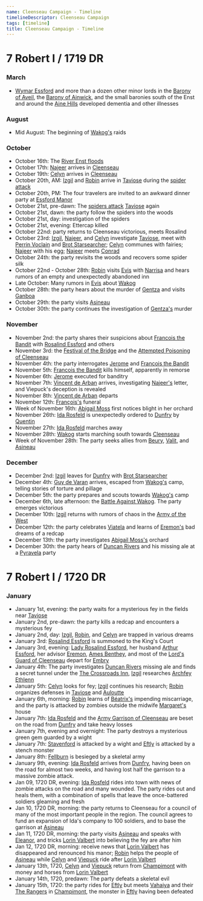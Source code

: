 ```yaml
---
name: Cleenseau Campaign - Timeline
timelineDescriptor: Cleenseau Campaign
tags: [timeline]
title: Cleenseau Campaign - Timeline
---
```


# 7 Robert I / 1719 DR

### March
* [Wymar Essford](<../../people/sembarans/wymar-essford.md>) and more than a dozen other minor lords in the [Barony of Aveil](<../../gazetteer/greater-sembara/sembara/barony-of-aveil/barony-of-aveil.md>), the [Barony of Ainwick](<../../gazetteer/greater-sembara/sembara/barony-of-ainwick/barony-of-ainwick.md>), and the small baronies south of the Enst and around the [Aine Hills](<../../gazetteer/greater-sembara/sembara/aine-hills.md>) developed dementia and other illnesses
### August
* Mid August: The beginning of [Wakog's](<../../people/other-nonhumans/wakog.md>) raids
### October
* October 16th: The [River Enst floods](<../../events/1700s/1719/10/tragic-flood-of-the-river-enst.md>) 
* October 17th: [Najeer](<../../people/pcs/cleenseau/viepuck.md>) arrives in [Cleenseau](<../../gazetteer/greater-sembara/sembara/barony-of-aveil/cleenseau-region/cleenseau/cleenseau.md>)
* October 19th: [Celyn](<../../people/pcs/cleenseau/celyn.md>) arrives in [Cleenseau](<../../gazetteer/greater-sembara/sembara/barony-of-aveil/cleenseau-region/cleenseau/cleenseau.md>) 
* October 20th, AM: [Izgil](<../../people/pcs/cleenseau/izgil-moonseeker.md>) and [Robin](<../../people/pcs/cleenseau/robin-of-abenfyrd.md>) arrive in [Taviose](<../../gazetteer/greater-sembara/sembara/barony-of-aveil/cleenseau-region/taviose.md>) during the [spider attack](<../../events/1700s/1719/10/first-spider-attack-on-tavoise.md>)
* October 20th, PM: The four travelers are invited to an awkward dinner party at [Essford Manor](<../../gazetteer/greater-sembara/sembara/barony-of-aveil/cleenseau-region/cleenseau/essford-manor.md>)
* October 21st, pre-dawn: The [spiders attack](<../../events/1700s/1719/10/second-spider-attack-on-tavoise.md>) [Taviose](<../../gazetteer/greater-sembara/sembara/barony-of-aveil/cleenseau-region/taviose.md>) again
* October 21st, dawn: the party follow the spiders into the woods
* October 21st, day: investigation of the spiders
* October 21st, evening: Ettercap killed
* October 22nd: party returns to Cleenseau victorious, meets Rosalind
* October 23rd: [Izgil](<../../people/pcs/cleenseau/izgil-moonseeker.md>), [Najeer](<../../people/pcs/cleenseau/viepuck.md>), and [Celyn](<../../people/pcs/cleenseau/celyn.md>) investigate [Taviose](<../../gazetteer/greater-sembara/sembara/barony-of-aveil/cleenseau-region/taviose.md>), meet with [Perrin Voclain](<../../people/sembarans/perrin-voclain.md>) and [Brot Starsearcher](<../../people/dwarves/brot-starsearcher.md>); [Celyn](<../../people/pcs/cleenseau/celyn.md>) communes with fairies;  [Najeer](<../../people/pcs/cleenseau/viepuck.md>) with his egg; [Najeer](<../../people/pcs/cleenseau/viepuck.md>) meets [Conrad](<../../people/sembarans/conrad.md>)
* October 24th: the party revisits the woods and recovers some spider silk
* October 22nd - October 28th: [Robin](<../../people/pcs/cleenseau/robin-of-abenfyrd.md>) visits [Evis](<../../gazetteer/greater-sembara/duchy-of-maseau/evis.md>) with [Narrisa](<../../people/maseauns/narrisa-de-abadelle.md>) and hears rumors of an empty and unexpectedly abandoned inn
* Late October: Many rumors in [Evis](<../../gazetteer/greater-sembara/duchy-of-maseau/evis.md>) about [Wakog](<../../people/other-nonhumans/wakog.md>)
* October 28th: the party hears about the murder of [Gentza](<../../people/lizardfolk/gentza.md>) and visits [Ganboa](<../../gazetteer/greater-sembara/sembara/barony-of-aveil/cleenseau-region/ganboa.md>)
* October 29th: the party visits [Asineau](<../../gazetteer/greater-sembara/sembara/barony-of-aveil/cleenseau-region/asineau.md>)
* October 30th: the party continues the investigation of [Gentza's](<../../people/lizardfolk/gentza.md>) murder
### November
* November 2nd: the party shares their suspicions about [Francois the Bandit](<../../people/sembarans/francois-the-bandit.md>) with [Rosalind Essford](<../../people/sembarans/rosalind-essford.md>) and others
* November 3rd: the [Festival of the Bridge](<../../time/holidays-and-festivals/festival-of-the-bridge.md>) and the [Attempted Poisoning of Cleenseau](<../../events/1700s/1719/11/attempted-poisoning-of-cleenseau.md>)
* November 4th: the party interrogates [Jerome](<../../people/sembarans/jerome.md>) and [Francois the Bandit](<../../people/sembarans/francois-the-bandit.md>)
* November 5th: [Francois the Bandit](<../../people/sembarans/francois-the-bandit.md>) kills himself, apparently in remorse
* November 6th: [Jerome](<../../people/sembarans/jerome.md>) executed for banditry
* November 7th: [Vincent de Arban](<../../people/sembarans/vincent-de-arban.md>) arrives, investigating [Najeer's](<../../people/pcs/cleenseau/viepuck.md>) letter, and Viepuck's deception is revealed
* November 8th: [Vincent de Arban](<../../people/sembarans/vincent-de-arban.md>) departs
* November 12th: [François's](<../../people/sembarans/francois-the-bandit.md>) funeral
* Week of November 16th: [Abigail Moss](<../../people/sembarans/abigail-moss.md>) first notices blight in her orchard
* November 26th: [Ida Rosfeld](<../../people/sembarans/ida-rosfeld.md>) is unexpectedly ordered to [Dunfry](<../../gazetteer/greater-sembara/sembara/western-marches/dunfry.md>) by [Quentin](<../../people/sembarans/quentin.md>)
* November 27th: [Ida Rosfeld](<../../people/sembarans/ida-rosfeld.md>) marches away
* November 28th: [Wakog](<../../people/other-nonhumans/wakog.md>) starts marching south towards [Cleenseau](<../../gazetteer/greater-sembara/sembara/barony-of-aveil/cleenseau-region/cleenseau/cleenseau.md>)
* Week of November 28th: The party seeks allies from [Beury](<../../gazetteer/greater-sembara/sembara/barony-of-aveil/cleenseau-region/beury.md>), [Valit](<../../gazetteer/greater-sembara/sembara/barony-of-aveil/cleenseau-region/valit.md>), and [Asineau](<../../gazetteer/greater-sembara/sembara/barony-of-aveil/cleenseau-region/asineau.md>) 
### December
* December 2nd: [Izgil](<../../people/pcs/cleenseau/izgil-moonseeker.md>) leaves for [Dunfry](<../../gazetteer/greater-sembara/sembara/western-marches/dunfry.md>) with [Brot Starsearcher](<../../people/dwarves/brot-starsearcher.md>)
* December 4th: [Guy de Varan](<../../people/maseauns/guy-de-varan.md>) arrives, escaped from [Wakog's](<../../people/other-nonhumans/wakog.md>) camp, telling stories of torture and pillage
* December 5th: the party prepares and scouts towards [Wakog's](<../../people/other-nonhumans/wakog.md>) camp
* December 6th, late afternoon: the [Battle Against Wakog](<../../events/1700s/1719/12/battle-against-wakog.md>). The party emerges victorious
* December 10th: [Izgil](<../../people/pcs/cleenseau/izgil-moonseeker.md>) returns with rumors of chaos in the [Army of the West](<../../groups/sembaran-army/army-of-the-west.md>)
* December 12th: the party celebrates [Viatela](<../../time/holidays-and-festivals/viatela.md>) and learns of [Eremon's](<../../people/sembarans/eremon.md>) bad dreams of a redcap
* December 13th: the party investigates [Abigail Moss's](<../../people/sembarans/abigail-moss.md>) orchard
* December 30th: the party hears of [Duncan Rivers](<../../people/sembarans/duncan-rivers.md>) and his missing ale at a [Pyravela](<../../time/holidays-and-festivals/pyravela.md>) party
# 7 Robert I / 1720 DR

### January
* January 1st, evening: the party waits for a mysterious fey in the fields near [Taviose](<../../gazetteer/greater-sembara/sembara/barony-of-aveil/cleenseau-region/taviose.md>)
* January 2nd, pre-dawn: the party kills a redcap and encounters a mysterious fey
* January 2nd, day: [Izgil](<../../people/pcs/cleenseau/izgil-moonseeker.md>), [Robin](<../../people/pcs/cleenseau/robin-of-abenfyrd.md>), and [Celyn](<../../people/pcs/cleenseau/celyn.md>) are trapped in various dreams
* January 3rd: [Rosalind Essford](<../../people/sembarans/rosalind-essford.md>) is summoned to the King's Court
* January 3rd, evening: [Lady Rosalind Essford](<../../people/sembarans/rosalind-essford.md>), her husband [Arthur Essford](<../../people/sembarans/arthur-essford.md>), her advisor [Eremon](<../../people/sembarans/eremon.md>), [Ames Benthey](<../../people/sembarans/ames-benthey.md>), and most of the [Lord's Guard of Cleenseau](<../../gazetteer/greater-sembara/sembara/barony-of-aveil/cleenseau-region/cleenseau/lord-s-guard-of-cleenseau.md>) depart for [Embry](<../../gazetteer/greater-sembara/sembara/heartlands/embry.md>)
* January 4th: The party investigates [Duncan Rivers](<../../people/sembarans/duncan-rivers.md>) missing ale and finds a secret tunnel under the [The Crossroads Inn](<../../gazetteer/greater-sembara/sembara/barony-of-aveil/cleenseau-region/cleenseau/the-crossroads-inn.md>), [Izgil](<../../people/pcs/cleenseau/izgil-moonseeker.md>) researches [Archfey Ethlenn](<../../people/extraplanar-powers/archfey-ethlenn.md>)
* January 5th: [Celyn](<../../people/pcs/cleenseau/celyn.md>) looks for fey; [Izgil](<../../people/pcs/cleenseau/izgil-moonseeker.md>) continues his research; [Robin](<../../people/pcs/cleenseau/robin-of-abenfyrd.md>) organizes defenses in [Taviose](<../../gazetteer/greater-sembara/sembara/barony-of-aveil/cleenseau-region/taviose.md>) and [Auloutte](<../../gazetteer/greater-sembara/sembara/barony-of-aveil/cleenseau-region/auloutte.md>)
* January 6th, morning: [Robin](<../../people/pcs/cleenseau/robin-of-abenfyrd.md>) learns of [Béatrix's](<../../people/sembarans/beatrix-thorne.md>) impending miscarriage, and the party is attacked by zombies outside the midwife [Margaret's](<../../people/sembarans/margaret-ashford.md>) house
* January 7th: [Ida Rosfeld](<../../people/sembarans/ida-rosfeld.md>) and the [Army Garrison of Cleenseau](<../../groups/sembaran-army/army-garrison-of-cleenseau.md>) are beset on the road from [Dunfry](<../../gazetteer/greater-sembara/sembara/western-marches/dunfry.md>) and take heavy losses
* January 7th, evening and overnight: The party destroys a mysterious green gem guarded by a wight
* January 7th: [Stavenford](<../../gazetteer/greater-sembara/sembara/heartlands/stavenford.md>) is attacked by a wight and [Eftly](<../../gazetteer/greater-sembara/sembara/barony-of-aveil/eftly.md>) is attacked by a stench monster
* January 8th: [Fellburn](<../../gazetteer/greater-sembara/sembara/heartlands/fellburn.md>) is besieged by a skeletal army
* January 9th, evening: [Ida Rosfeld](<../../people/sembarans/ida-rosfeld.md>) arrives from [Dunfry](<../../gazetteer/greater-sembara/sembara/western-marches/dunfry.md>), having been on the road for almost two weeks, and having lost half the garrison to a massive zombie attack.
* Jan 09, 1720 DR, evening: [Ida Rosfeld](<../../people/sembarans/ida-rosfeld.md>) rides into town with news of zombie attacks on the road and many wounded. The party rides out and heals them, with a combination of spells that leave the once-battered soldiers gleaming and fresh
* Jan 10, 1720 DR, morning: the party returns to Cleenseau for a council of many of the most important people in the region. The council agrees to fund an expansion of Ida's company to 100 soldiers, and to base the garrison at [Asineau](<../../gazetteer/greater-sembara/sembara/barony-of-aveil/cleenseau-region/asineau.md>)
* Jan 11, 1720 DR, morning: the party visits [Asineau](<../../gazetteer/greater-sembara/sembara/barony-of-aveil/cleenseau-region/asineau.md>) and speaks with [Eleanor](<../../people/sembarans/eleanor.md>), and tricks [Lorin Valbert](<../../people/sembarans/lorin-valbert.md>) into believing the fey are after him
* Jan 12, 1720 DR, morning: receive news that [Lorin Valbert](<../../people/sembarans/lorin-valbert.md>) has disappeared and renounced his manor; [Robin](<../../people/pcs/cleenseau/robin-of-abenfyrd.md>) helps the people of [Asineau](<../../gazetteer/greater-sembara/sembara/barony-of-aveil/cleenseau-region/asineau.md>) while [Celyn](<../../people/pcs/cleenseau/celyn.md>) and [Viepuck](<../../people/pcs/cleenseau/viepuck.md>) ride after [Lorin Valbert](<../../people/sembarans/lorin-valbert.md>)
* January 13th, 1720, [Celyn](<../../people/pcs/cleenseau/celyn.md>) and [Viepuck](<../../people/pcs/cleenseau/viepuck.md>) return from [Champimont](<../../gazetteer/greater-sembara/sembara/barony-of-aveil/champimont.md>) with money and horses from [Lorin Valbert](<../../people/sembarans/lorin-valbert.md>)
* January 14th, 1720, predawn: The party defeats a skeletal evil
* January 15th, 1720: the party rides for [Eftly](<../../gazetteer/greater-sembara/sembara/barony-of-aveil/eftly.md>) but meets [Vahaiya](<../../people/elves/vahaiya.md>) and their [The Rangers](<../../groups/the-rangers.md>) in [Champimont](<../../gazetteer/greater-sembara/sembara/barony-of-aveil/champimont.md>), the monster in [Eftly](<../../gazetteer/greater-sembara/sembara/barony-of-aveil/eftly.md>) having been defeated